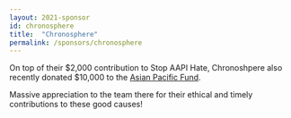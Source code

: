 ```yaml
---
layout: 2021-sponsor
id: chronosphere
title:  "Chronosphere"
permalink: /sponsors/chronosphere
---
```


On top of their $2,000 contribution to Stop AAPI Hate, Chronoshpere also recently
 donated $10,000 to the [Asian Pacific Fund](https://asianpacificfund.org/).

Massive appreciation to the team there
 for their ethical and timely contributions to these good causes!
